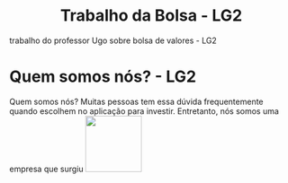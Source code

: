  <h1 align="center"> Trabalho da Bolsa - LG2 </h1>
 trabalho do professor Ugo sobre bolsa de valores - LG2 





<h1 align="LEFT"> Quem somos nós? - LG2 </h1>
Quem somos nós? Muitas pessoas tem essa dúvida frequentemente quando escolhem no aplicação para investir. Entretanto, nós somos uma empresa que surgiu


 
<img src="https://dev.java/assets/images/java-logo-vert-blk.png" width="100px">






























































































